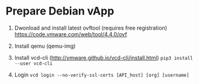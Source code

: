 # Prepare Debian vApp

1. Dwonload and install latest ovftool (requires free registration)
https://code.vmware.com/web/tool/4.4.0/ovf

2. Install qemu (qemu-img)

3. Install vcd-cli (http://vmware.github.io/vcd-cli/install.html)
`pip3 install --user vcd-cli`

4. Login
`vcd login --no-verify-ssl-certs [API_host] [org] [username]`
